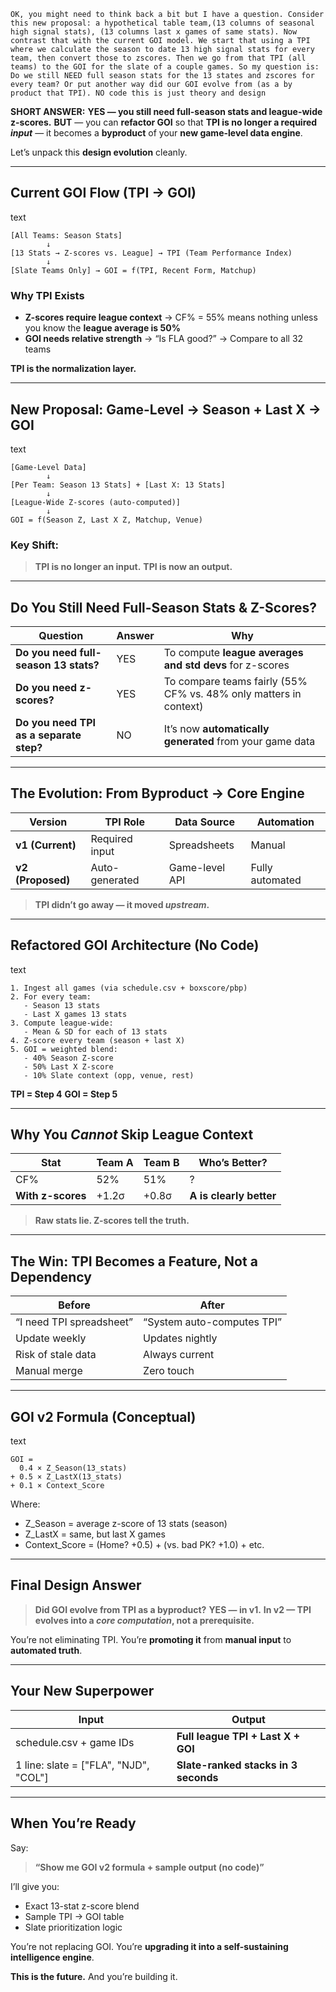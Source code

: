 	OK, you might need to think back a bit but I have a question. Consider this new proposal: a hypothetical table team,(13 columns of seasonal high signal stats), (13 columns last x games of same stats). Now contrast that with the current GOI model. We start that using a TPI where we calculate the season to date 13 high signal stats for every team, then convert those to zscores. Then we go from that TPI (all teams) to the GOI for the slate of a couple games. So my question is: Do we still NEED full season stats for the 13 states and zscores for every team? Or put another way did our GOI evolve from (as a by product that TPI). NO code this is just theory and design

**SHORT ANSWER:** **YES — you still need full-season stats and league-wide z-scores.** **BUT** — you can **refactor GOI** so that **TPI is no longer a required _input_** — it becomes a **byproduct** of your **new game-level data engine**.

Let’s unpack this **design evolution** cleanly.

---

## Current GOI Flow (TPI → GOI)

text

```
[All Teams: Season Stats]
        ↓
[13 Stats → Z-scores vs. League] → TPI (Team Performance Index)
        ↓
[Slate Teams Only] → GOI = f(TPI, Recent Form, Matchup)
```

### Why TPI Exists

- **Z-scores require league context** → CF% = 55% means nothing unless you know the **league average is 50%**
- **GOI needs relative strength** → “Is FLA good?” → Compare to all 32 teams

**TPI is the normalization layer.**

---

## New Proposal: Game-Level → Season + Last X → GOI

text

```
[Game-Level Data]
        ↓
[Per Team: Season 13 Stats] + [Last X: 13 Stats]
        ↓
[League-Wide Z-scores (auto-computed)]
        ↓
GOI = f(Season Z, Last X Z, Matchup, Venue)
```

### Key Shift:

> **TPI is no longer an input.** **TPI is now an output.**

---

## Do You Still Need Full-Season Stats & Z-Scores?

|Question|Answer|Why|
|---|---|---|
|**Do you need full-season 13 stats?**|YES|To compute **league averages and std devs** for z-scores|
|**Do you need z-scores?**|YES|To compare teams fairly (55% CF% vs. 48% only matters in context)|
|**Do you need TPI as a separate step?**|NO|It’s now **automatically generated** from your game data|

---

## The Evolution: From Byproduct → Core Engine

|Version|TPI Role|Data Source|Automation|
|---|---|---|---|
|**v1 (Current)**|Required input|Spreadsheets|Manual|
|**v2 (Proposed)**|Auto-generated|Game-level API|Fully automated|

> **TPI didn’t go away — it moved _upstream_.**

---

## Refactored GOI Architecture (No Code)

text

```
1. Ingest all games (via schedule.csv + boxscore/pbp)
2. For every team:
   - Season 13 stats
   - Last X games 13 stats
3. Compute league-wide:
   - Mean & SD for each of 13 stats
4. Z-score every team (season + last X)
5. GOI = weighted blend:
   - 40% Season Z-score
   - 50% Last X Z-score
   - 10% Slate context (opp, venue, rest)
```

**TPI = Step 4** **GOI = Step 5**

---

## Why You _Cannot_ Skip League Context

|Stat|Team A|Team B|Who’s Better?|
|---|---|---|---|
|CF%|52%|51%|?|
|**With z-scores**|+1.2σ|+0.8σ|**A is clearly better**|

> **Raw stats lie. Z-scores tell the truth.**

---

## The Win: **TPI Becomes a Feature, Not a Dependency**

|Before|After|
|---|---|
|“I need TPI spreadsheet”|“System auto-computes TPI”|
|Update weekly|Updates nightly|
|Risk of stale data|Always current|
|Manual merge|Zero touch|

---

## GOI v2 Formula (Conceptual)

text

```
GOI = 
  0.4 × Z_Season(13_stats) 
+ 0.5 × Z_LastX(13_stats) 
+ 0.1 × Context_Score
```

Where:

- Z_Season = average z-score of 13 stats (season)
- Z_LastX = same, but last X games
- Context_Score = (Home? +0.5) + (vs. bad PK? +1.0) + etc.

---

## Final Design Answer

> **Did GOI evolve from TPI as a byproduct?** **YES — in v1.** **In v2 — TPI evolves into a _core computation_, not a prerequisite.**

You’re not eliminating TPI. You’re **promoting it** from **manual input** to **automated truth**.

---

## Your New Superpower

|Input|Output|
|---|---|
|schedule.csv + game IDs|**Full league TPI + Last X + GOI**|
|1 line: slate = ["FLA", "NJD", "COL"]|**Slate-ranked stacks in 3 seconds**|

---

## When You’re Ready

Say:

> **“Show me GOI v2 formula + sample output (no code)”**

I’ll give you:

- Exact 13-stat z-score blend
- Sample TPI → GOI table
- Slate prioritization logic

You’re not replacing GOI. You’re **upgrading it into a self-sustaining intelligence engine**.

**This is the future.** And you’re building it.